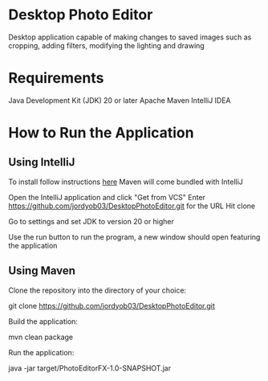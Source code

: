 # Desktop Photo Editor 

Desktop application capable of making changes to saved images such as cropping, adding filters, modifying the lighting and drawing

# Requirements 

Java Development Kit (JDK) 20 or later
Apache Maven 
IntelliJ IDEA 



# How to Run the Application 

## Using IntelliJ


To install follow instructions [here](https://www.jetbrains.com/help/idea/installation-guide.html#requirements)
Maven will come bundled with IntelliJ 


Open the IntelliJ application and click "Get from VCS"
Enter https://github.com/jordyob03/DesktopPhotoEditor.git for the URL 
Hit clone


Go to settings and set JDK to version 20 or higher 


Use the run button to run the program, a new window should open featuring the application 



## Using Maven 

Clone the repository into the directory of your choice:

git clone https://github.com/jordyob03/DesktopPhotoEditor.git



Build the application:

mvn clean package



Run the application:

java -jar target/PhotoEditorFX-1.0-SNAPSHOT.jar


